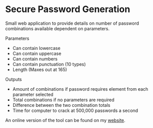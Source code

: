 # Secure Password Generation
Small web application to provide details on number of password combinations available dependent on parameters.

Parameters
* Can contain lowercase
* Can contain uppercase
* Can contain numbers
* Can contain punctuation (10 types)
* Length (Maxes out at 165)

Outputs
* Amount of combinations if password requires element from each parameter selected
* Total combinations if no parameters are required
* Difference between the two combination totals
* Time for computer to crack at 500,000 passwords a second

An online version of the tool can be found on my [website](injenius.net/tools/password-security).